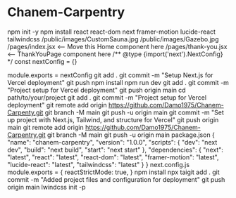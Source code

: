 # Chanem-Carpentry
npm init -y
npm install react react-dom next framer-motion lucide-react tailwindcss
/public/images/CustomSauna.jpg
/public/images/Gazebo.jpg
/pages/index.jsx    <-- Move this Home component here
/pages/thank-you.jsx <-- ThankYouPage component here
/** @type {import('next').NextConfig} */
const nextConfig = {}

module.exports = nextConfig
git add .
git commit -m "Setup Next.js for Vercel deployment"
git push
npm install
npm run dev
git add .
git commit -m "Project setup for Vercel deployment"
git push origin main
cd path/to/your/project
git add .
git commit -m "Project setup for Vercel deployment"
git remote add origin https://github.com/Damo1975/Chanem-Carpenty.git
git branch -M main
git push -u origin main
git commit -m "Set up project with Next.js, Tailwind, and structure for Vercel"
git push origin main
git remote add origin https://github.com/Damo1975/Chanem-Carpentry.git
git branch -M main
git push -u origin main
package.json
{
  "name": "chanem-carpentry",
  "version": "1.0.0",
  "scripts": {
    "dev": "next dev",
    "build": "next build",
    "start": "next start"
  },
  "dependencies": {
    "next": "latest",
    "react": "latest",
    "react-dom": "latest",
    "framer-motion": "latest",
    "lucide-react": "latest",
    "tailwindcss": "latest"
  }
}
next.config.js
module.exports = {
  reactStrictMode: true,
}
npm install
npx taigit add .
git commit -m "Added project files and configuration for deployment"
git push origin main
lwindcss init -p


